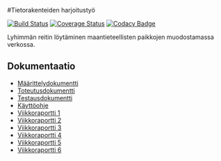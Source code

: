 #Tietorakenteiden harjoitustyö 

[![Build Status](https://travis-ci.org/pekoe09/tiralabra.svg?branch=master)](https://travis-ci.org/pekoe09/tiralabra)
[![Coverage Status](https://coveralls.io/repos/github/pekoe09/tiralabra/badge.svg?branch=master)](https://coveralls.io/github/pekoe09/tiralabra?branch=master)
[![Codacy Badge](https://api.codacy.com/project/badge/Grade/bfd4d851597141fbbe1b57ccc3065785)](https://www.codacy.com/app/juha-kangas/tiralabra?utm_source=github.com&amp;utm_medium=referral&amp;utm_content=pekoe09/tiralabra&amp;utm_campaign=Badge_Grade)

Lyhimmän reitin löytäminen maantieteellisten paikkojen muodostamassa verkossa.

## Dokumentaatio

- [Määrittelydokumentti](https://github.com/pekoe09/tiralabra/blob/master/docs/M%C3%A4%C3%A4rittelydokumentti.pdf)
- [Toteutusdokumentti](https://github.com/pekoe09/tiralabra/blob/master/docs/Toteutusdokumentti.pdf)
- [Testausdokumentti](https://github.com/pekoe09/tiralabra/blob/master/docs/Testausdokumentti.pdf)
- [Käyttöohje](https://github.com/pekoe09/tiralabra/blob/master/docs/Käyttöohje.pdf)
- [Viikkoraportti 1](https://github.com/pekoe09/tiralabra/blob/master/docs/Viikkoraportti_1.md)
- [Viikkoraportti 2](https://github.com/pekoe09/tiralabra/blob/master/docs/Viikkoraportti_2.md)
- [Viikkoraportti 3](https://github.com/pekoe09/tiralabra/blob/master/docs/Viikkoraportti_3.md)
- [Viikkoraportti 4](https://github.com/pekoe09/tiralabra/blob/master/docs/Viikkoraportti_4.md)
- [Viikkoraportti 5](https://github.com/pekoe09/tiralabra/blob/master/docs/Viikkoraportti_5.md)
- [Viikkoraportti 6](https://github.com/pekoe09/tiralabra/blob/master/docs/Viikkoraportti_6.md)
